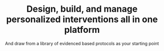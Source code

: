 ---
title: Design, build, and manage personalized interventions all in one platform
image: 
bgcolor: "#242F40"
subtitle: And draw from a library of evidenced based protocols as your starting point

introduction: >
  Patient and provider engagement is the blockbuster drug of the 21st century. Way to Health is designed with the intent to discover and deploy new ways of engaging patients and providers at scale. The platform provides a number of features that can be combined in various ways to design and deploy personalized patient engagement strategies.

patientcommunication:
  featureset: Patient Communication
  header: Communication with patients and / or study participants is key to engaging them in their health. You can choose from a variety of communication techniques or combine them in interesting ways tailored to a patient's behavior.
  featureicon: comments
  featureimage: /img/various/handy.svg
  blurbs:
    - icon: commenting-o
      iconcolor: "#49A078"    
      feature: Two way Texting
      text: >
        Texting (SMS) has been shown repeatedly to be a very effective way of communicating with patients since it works irrespective of the kind of phone the patient has. Texts can be sent out based on set schedules and / or rules. These configuration rules can be as simple as responding with a personalized "Great job, John Appleseed" or as complex as evaluating blood pressure values and responding with an provider or nurse alert.
    - icon: list-alt
      iconcolor: "#49A078"
      feature: Integrated Survey Management
      text: >
        In cases where more data needs to be collected where a form or a survey makes more sense - demographics, symptoms etc., the system offers that ability too. You can either integrate with Qualtrics or create your own surveys from scratch using the built-in survey creation and deployment tool. These surveys can be sent out to patients based on specific schedules and simple or complex rules. 

deviceintegration:
  featureset: Device Integration
  header: Healthcare data is overwhelming and complex. We provide direct integrations into a range of devices including Electronic Health Records (EHRs) so your team can focus on innovation, efficiency, and outcomes. We capture remotely collected health data simply and seamlessly into our system, enabling scalable, integrated and personalized initiatives. 
  featureicon: medkit
  featureimage: img/various/promo3.jpg
  blurbs:
    - icon: heartbeat
      iconcolor: "#49A078"
      feature: Vitals and activity Monitoring
      text: >
        The platform integrates directly with a number of biomedical devices to capture vitals directly from the patient / participant. The kinds of vitals captured include blood pressure, medication adherence, sleep tracking, weight, blood glucose and many more continue to be added. Additional devices are added quickly on request.
    - icon: medkit
      iconcolor: "#49A078"
      feature: EHR Integrations
      text: > 
        It is our belief that EHRs should be the system of record for all patient data. Additionally, any provider action needed should also be done via the EHR. With this in mind, the platform provides bi-directional integration currently with Epic (and additional EHRs on request).

rct:
  featureset: Randomized Control Trials
  header: There are plenty of clinical trials management software (CTMS) solutions out there. However, they are either built for pharmaceutical / drug discovery (Velos, Oncore etc.) or are very general purpose (e.g. Redcap). Way To Health is a tool purpose built to design and deploy behavioral change and interventional (bedside to home) research . 
  featureicon: code-fork
  featureimage: img/various/promo3.jpg
  blurbs:
    - icon: flag-checkered
      iconcolor: "#49A078"
      header: NIH and Grant Reputation
      text: >
        Way to Health has demonstrated its value as a research platform in this domain by supporting over 80 trials and $45 million in funding.  The platform, past and current Principal Investigators (PIs) and its uses have credibility among the research and funding communities.
    - icon: random
      iconcolor: "#49A078"
      header: Arms & Randomization
      text: >
        Setup multiple arms for studies, including of course, the control arm. The platform also offers multiple computerized randomization of participants, including the configurable choices for stratified, blocked, weighted, and adaptive randomization strategies. Ongoing management of participants via a "triage" view is also available out-of-the-box. 

be:
  featureset: Behavioral Economics
  header: We believe technology assisted motivation & human behavior change is the key to advancing health outcomes. Behavioral economics is one of the most promising methods to change behavior. Various social and financial incentives are pre-built and available in the platform. 
  featureicon: money
  featureimage: img/various/promo3.jpg
  blurbs:
    - icon: money
      iconcolor: "#49A078"
      header: Financial Incentives
      text: >
        "So you're saying I have a chance?" Lotteries, loss and gain framed incentives and much more can be easily applied to activities - steps, weighings, pretty much any data gathered by the platform from any data source. Apply different strategies to different populations and depending on the type of activity. 
    - icon: trophy
      iconcolor: "#49A078"
      header: Gamification & Social
      text: > 
        Given recent trends, it is safe to assume that games and social media are significant drivers of human behavior. The platform allows patients to earn points, level up, use lifelines and more. Now combine this with peers or support partners and the results can be eye-opening. 

rulesengine:
  title: In the research context, interventions are invariably unique. In the clinical context, interventions need to be targeted and personalized to be effective. The Way To Health platform provides a flexible rules engine with easy configuration driven by data captured from patients via communications or devices.
  blurbs:
    - icon: bell
      iconcolor: "#49A078"
      header: Event based
      text: >
        Think of events as data driven triggers. Based on the trigger specific tasks can be kicked off. An simple example would be to send a congratulatory SMS when the patient hits their medication adherence or activity goal. Researchers have used the engine to create much more complex rules driven by raw and calculated data.
    - icon: calendar
      iconcolor: "#49A078"
      header: Schedule driven
      text: >
        Repetition is the key to success. All interventions tend to require recurrence based on a defined period - hours, days, weeks or months. Research studies or clinical deployments both require this to be further tailored by each arm or participant. The platform has been designed to support these use cases and more. 
    - icon: exclamation
      iconcolor: "#49A078"
      header: Alerts & Incidents
      text: > 
        Pay attention to only exceptions and only when you are alerted about them. The Way To Health platform allows for the creation of incidents whenever certain criteria are met and additionally also allows for the configuration of notifications depending on the user's role - patient, participant, admin, provider, research coordinator...  
---